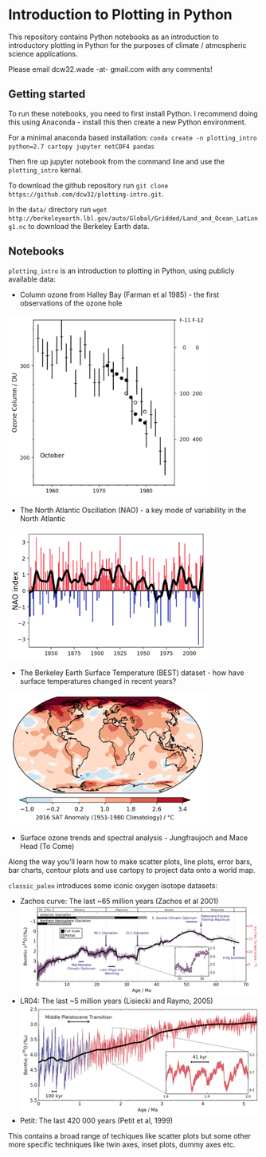 # Introduction to Plotting in Python
This repository contains Python notebooks as an introduction to introductory plotting in Python for the purposes of climate / atmospheric science applications.

Please email dcw32.wade -at- gmail.com with any comments!

## Getting started
To run these notebooks, you need to first install Python. I recommend doing this using Anaconda - install this then create a new Python environment.

For a minimal anaconda based installation:
`conda create -n plotting_intro python=2.7 cartopy jupyter netCDF4 pandas`

Then fire up jupyter notebook from the command line and use the `plotting_intro` kernal.

To download the github repository run `git clone https://github.com/dcw32/plotting-intro.git`.

In the `data/` directory run `wget http://berkeleyearth.lbl.gov/auto/Global/Gridded/Land_and_Ocean_LatLong1.nc` to download the Berkeley Earth data.

## Notebooks

`plotting_intro` is an introduction to plotting in Python, using publicly available data:
* Column ozone from Halley Bay (Farman et al 1985) - the first observations of the ozone hole 
<img src="https://github.com/dcw32/plotting-intro/raw/master/img/farman.png" width="400px" />

* The North Atlantic Oscillation (NAO) - a key mode of variability in the North Atlantic
<img src="https://github.com/dcw32/plotting-intro/raw/master/img/nao.png" width="400px" />

* The Berkeley Earth Surface Temperature (BEST) dataset - how have surface temperatures changed in recent years?
<img src="https://github.com/dcw32/plotting-intro/raw/master/img/best.png" width="400px" />

* Surface ozone trends and spectral analysis - Jungfraujoch and Mace Head (To Come)

Along the way you'll learn how to make scatter plots, line plots, error bars, bar charts, contour plots and use cartopy to project data onto a world map.

[comment]: <> (Note that matplotlib is used instead of alternatives like Seaborn. Whilst Seaborn makes nicer plots without much effort, it is much more difficult to customize - I personally dislike the blue background it seems to always plot and think it distracts from the data.)

`classic_paleo` introduces some iconic oxygen isotope datasets:
* Zachos curve: The last ~65 million years (Zachos et al 2001)
![zachos](https://github.com/dcw32/plotting-intro/raw/master/img/zachos.png)
* LR04: The last ~5 million years (Lisiecki and Raymo, 2005)
![lr04](https://github.com/dcw32/plotting-intro/raw/master/img/lr2004.png)
* Petit: The last 420 000 years (Petit et al, 1999)

This contains a broad range of techiques like scatter plots but some other more specific techniques like twin axes, inset plots, dummy axes etc.
